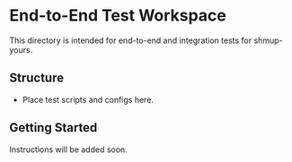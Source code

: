# End-to-End Test Workspace

This directory is intended for end-to-end and integration tests for shmup-yours.

## Structure
- Place test scripts and configs here.

## Getting Started
Instructions will be added soon.
